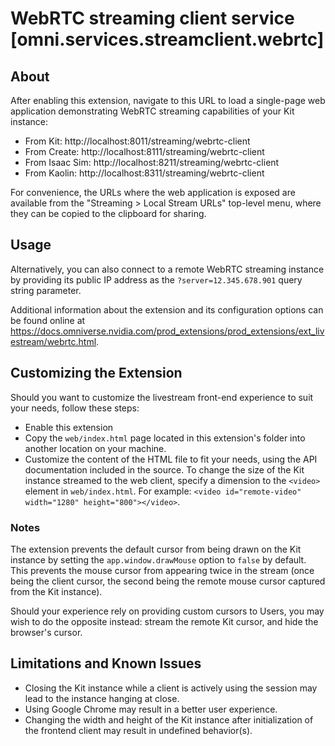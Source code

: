 # WebRTC streaming client service [omni.services.streamclient.webrtc]

## About

After enabling this extension, navigate to this URL to load a single-page web application demonstrating WebRTC streaming capabilities of your Kit instance:

- From Kit: http://localhost:8011/streaming/webrtc-client
- From Create: http://localhost:8111/streaming/webrtc-client
- From Isaac Sim: http://localhost:8211/streaming/webrtc-client
- From Kaolin: http://localhost:8311/streaming/webrtc-client

For convenience, the URLs where the web application is exposed are available from the "Streaming > Local Stream URLs" top-level menu, where they can be copied to the clipboard for sharing.

## Usage

Alternatively, you can also connect to a remote WebRTC streaming instance by providing its public IP address as the `?server=12.345.678.901` query string parameter.

Additional information about the extension and its configuration options can be found online at https://docs.omniverse.nvidia.com/prod_extensions/prod_extensions/ext_livestream/webrtc.html.

## Customizing the Extension

Should you want to customize the livestream front-end experience to suit your needs, follow these steps:
- Enable this extension
- Copy the `web/index.html` page located in this extension's folder into another location on your machine.
- Customize the content of the HTML file to fit your needs, using the API documentation included in the source. To change the size of the Kit instance streamed to the web client, specify a dimension to the `<video>` element in `web/index.html`. For example: `<video id="remote-video" width="1280" height="800"></video>`.

### Notes

The extension prevents the default cursor from being drawn on the Kit instance by setting the `app.window.drawMouse` option to `false` by default. This prevents the mouse cursor from appearing twice in the stream (once being the client cursor, the second being the remote mouse cursor captured from the Kit instance).

Should your experience rely on providing custom cursors to Users, you may wish to do the opposite instead: stream the remote Kit cursor, and hide the browser's cursor.

## Limitations and Known Issues

- Closing the Kit instance while a client is actively using the session may lead to the instance hanging at close.
- Using Google Chrome may result in a better user experience.
- Changing the width and height of the Kit instance after initialization of the frontend client may result in undefined behavior(s).
